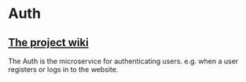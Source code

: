 # Auth
## [The project wiki](https://github.com/MicroRecruitment/MicroRecruitment.github.io)
The Auth is the microservice for authenticating users. e.g. when a user registers or logs in to the website.

